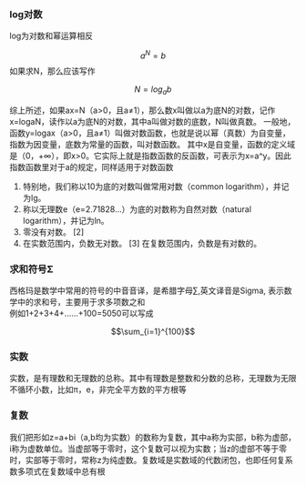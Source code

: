 ### log对数
log为对数和幂运算相反

$$
a^N=b
$$
如果求N，那么应该写作  

$$
N=log_ab
$$

综上所述，如果ax=N（a>0，且a≠1），那么数x叫做以a为底N的对数，记作x=logaN，读作以a为底N的对数，其中a叫做对数的底数，N叫做真数。
一般地，函数y=logax（a>0，且a≠1）叫做对数函数，也就是说以幂（真数）为自变量，指数为因变量，底数为常量的函数，叫对数函数。
其中x是自变量，函数的定义域是（0，+∞），即x>0。它实际上就是指数函数的反函数，可表示为x=a^y。因此指数函数里对于a的规定，同样适用于对数函数

1. 特别地，我们称以10为底的对数叫做常用对数（common logarithm），并记为lg。
2. 称以无理数e（e=2.71828...）为底的对数称为自然对数（natural logarithm），并记为ln。
3. 零没有对数。 [2] 
4. 在实数范围内，负数无对数。 [3]  在复数范围内，负数是有对数的。

### 求和符号Σ  
西格玛是数学中常用的符号的中音音译，是希腊字母∑,英文译音是Sigma, 表示数学中的求和号，主要用于求多项数之和  
例如1+2+3+4+......+100=5050可以写成  

$$\sum_{i=1}^{100}$$


### 实数  
实数，是有理数和无理数的总称。其中有理数是整数和分数的总称，无理数为无限不循环小数，比如π，e，非完全平方数的平方根等

### 复数  
我们把形如z=a+bi（a,b均为实数）的数称为复数，其中a称为实部，b称为虚部，i称为虚数单位。当虚部等于零时，这个复数可以视为实数；当z的虚部不等于零时，实部等于零时，常称z为纯虚数。复数域是实数域的代数闭包，也即任何复系数多项式在复数域中总有根

